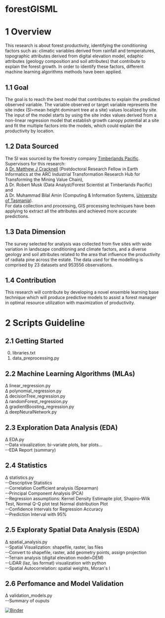 # forestGISML

# 1 Overview
This research is about forest productivity, identifying the conditioning factors such
as: climatic variables derived from rainfall and temperatures, topographic attributes derived from digital
elevation model, edaphic attributes (geology composition and soil attributes) that contribute to explain
the forest growth. In order to identify these factors, different machine learning algorithms methods
have been applied. 
## 1.1 Goal
The goal is to reach the best model that contributes to explain the predicted
observed variable. The variable observed or target variable represents the site index (SI=mean height
dominant tree at a site) values localized by site. The input of the model starts by using the site index
values derived from a non-linear regression model that establish growth canopy potential at a site and
fit the multiple factors into the models, which could explain the productivity by location. 
## 1.2 Data Sourced
The SI was sourced by the forestry company [Timberlands Pacific](https://www.tppl.com.au/).<br />
Supervisors for this research:<br />
∆ [Dr. Matthew J Cracknell](https://www.utas.edu.au/profiles/staff/codes/matthew-cracknell) (Postdoctoral
Research Fellow in Earth Informatics at the ARC Industrial Transformation Research Hub for
Transforming the Mining Value Chain), <br />
∆ Dr. Robert Musk (Data Analyst/Forest Scientist at
Timberlands Pacific) and <br />
∆ Dr. Muhammad Bilal Amin (Computing & Information Systems, [University of Tasmania](https://www.utas.edu.au/technology-environments-design/ict)).<br />
For data collection and processing, GIS processing techniques have been applying to
extract all the attributes and achieved more accurate predictions.
## 1.3 Data Dimension
The survey selected for analysis was collected from five sites with wide variation in landscape
conditioning and climate factors, and a diverse geology and soil attributes related to the area that
influence the productivity of radiata pine across the estate. The data used for the modelling is
comprised by 23 datasets and 953556 observations.
## 1.4 Contribution
This research will contribute by developing a novel ensemble learning base
technique which will produce predictive models to assist a forest manager in
optimal resource utilization with maximization of productivity.

# 2 Scripts Guideline
## 2.1 Getting Started
0. libraries.txt <br />
1. data_preprocessing.py <br />
## 2.2 Machine Learning Algorithms (MLAs)
∆ linear_regression.py <br />
∆ polynomial_regression.py <br />
∆ decisionTree_regression.py <br />
∆ randomForest_regression.py <br />
∆ gradientBoosting_regression.py <br />
∆ deepNeuralNetwork.py <br />
## 2.3 Exploration Data Analysis (EDA)
∆ EDA.py <br />
--Data visualization: bi-variate plots, bar plots... <br />
--EDA Report (summary)
## 2.4 Statistics 
∆ statistics.py <br />
--Descriptive Statistics <br />
--Correlation Coefficient analysis (Spearman)<br />
--Principal Component Analysis (PCA)<br />
--Regression assumptions: Kernel Density Estimapte plot, Shapiro-Wilk Test, Normal Q-Q plot test Normal distribution Plot <br />
--Confidence Intervals for Regression Accuracy <br />
--Prediction Interval with 95%
## 2.5 Exploraty Spatial Data Analysis (ESDA)
∆ spatial_analysis.py <br />
--Spatial Visualization: shapefile, raster, las files <br />
--Convert to shapefile, raster, add geometry points, assign projection <br />
--Terrain analysis (digital elevation model=DEM) <br />
--LiDAR (laz, las format) visualization with python <br />
--Spatial Autocorrelation: spatial weights, Moran's I

## 2.6 Perfomance and Model Validation
∆ validation_models.py <br />
--Summary of ouputs

[![Binder](https://mybinder.org/badge_logo.svg)](https://mybinder.org/v2/gh/LNSOTOM/forestGISML/master?filepath=regressionModel%20(1).ipynb)
